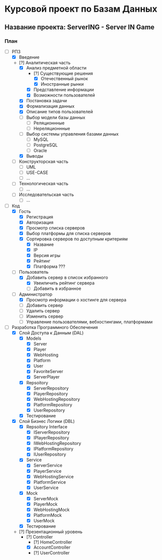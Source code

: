 # Курсовой проект по Базам Данных

## Название проекта: ServerING - Server IN Game

### План

- [ ] РПЗ
   - [x] Введение
   - [?] Аналитическая часть
       - [x] Анализ предметной области
           - [?] Cуществующие решения
               - [x] Отечественный рынок
               - [x] Иностранные рынки
           - [x] Представление информации
           - [x] Возможности пользователей
       - [x] Постановка задачи
       - [x] Формализация данных
       - [x] Описание типов пользователей
       - [ ] Выбор модели базы данных
           - [ ] Реляционнные
           - [ ] Нереляционнные
       - [ ] Выбор системы управления базами данных
           - [ ] MySQL
           - [ ] PostgreSQL
           - [ ] Oracle
       - [x] Выводы
   - [ ] Конструкторская часть
       - [ ] UML
       - [ ] USE-CASE
       - [ ] ...
   - [ ] Технологическая часть
       - [ ] ...
   - [ ] Исследовательская часть
       - [ ] ...

- [ ] Код
    - [x] Гость
        - [x] Регистрация
        - [x] Авторизация
        - [x] Просмотр списка серверов
        - [x] Выбор платформы для списка серверов
        - [x] Сортировка серверов по доступным критериям
            - [x] Название
            - [x] IP
            - [x] Версия игры
            - [x] Рейтинг
            - [x] Платформа ???
    - [ ] Пользователь
        - [x] Добавить сервер в список избранного
            - [x] Увеиличить рейтинг сервера
            - [ ] Добавить в избранное
    - [ ] Администратор
        - [x] Просмотр информации о хостинге для сервера
        - [ ] Добавить сервер
        - [ ] Удалить сервер
        - [ ] Изменить сервер
        - [ ] Управление пользователями, вебхостингами, платформами

- [ ] Разработка Программного Обеспечения
    - [x] Слой Доступа к Данным (DAL)
        - [x] Models
            - [x] Server
            - [x] Player
            - [x] WebHosting
            - [x] Platform
            - [x] User
            - [x] FavoriteServer
            - [x] ServerPlayer
        - [x] Repsoitory
            - [x] ServerRepository
            - [x] PlayerRepository
            - [x] WebHostingRepository
            - [x] PlatformRepository
            - [x] UserRepository
        - [x] Тестирование
    - [x] Слой Бизнес Логики (DBL)
        - [x] Repsoitory Interface
            - [x] IServerRepository
            - [x] IPlayerRepository
            - [x] IWebHostingRepository
            - [x] IPlatformRepository
            - [x] IUserRepository
        - [x] Service
            - [x] ServerService
            - [x] PlayerService
            - [x] WebHostingService
            - [x] PlatformService
            - [x] UserService
        - [x] Mock
            - [x] ServerMock
            - [x] PlayerMock
            - [x] WebHostingMock
            - [x] PlatformMock
            - [x] UserMock
        - [x] Тестирование
    - [?] Презентационный уровень
        - [?] Controller
            - [?] HomeController
            - [x] AccountController
            - [?] UserController
        